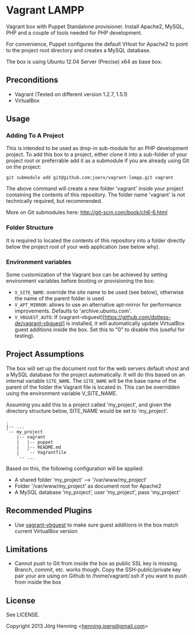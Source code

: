 # Vagrant LAMPP

Vagrant box with Puppet Standalone provisioner. Install Apache2, MySQL, PHP and 
a couple of tools needed for PHP development.

For convenience, Puppet configures the default VHost for Apache2 to point to 
the project root directory and creates a MySQL database.

The box is using Ubuntu 12.04 Server (Precise) x64 as base box.

## Preconditions

 * Vagrant (Tested on different version 1.2.7, 1.5.1)
 * VirtualBox 

## Usage

### Adding To A Project

This is intended to be used as drop-in sub-module for an PHP development 
project. To add this box to a project, either clone it into a sub-folder of 
your project root or preferrable add it as a submodule if you are already 
using Git on the project:

````
git submodule add git@github.com:joerx/vagrant-lampp.git vagrant
```` 

The above command will create a new folder 'vagrant' inside your project 
containing the contents of this repository. The folder name 'vagrant' is not 
technically required, but recommended. 

More on Git submodules here: http://git-scm.com/book/ch6-6.html

### Folder Structure

It is required to located the contents of this repository into a folder 
directly below the project root of your web application (see below why).
   
### Environment variables

Some customization of the Vagrant box can be achieved by setting environment 
variables before booting or provisioning the box:
 * `V_SITE_NAME`: override the site name to be used (see below), otherwise the 
   name of the parent folder is used
 * `V_APT_MIRROR`: allows to use an alternative apt-mirror for performance 
   improvements. Defaults to 'archive.ubuntu.com'.
 * `V_VBGUEST_AUTO`: If (vagrant-vbguest)[https://github.com/dotless-de/vagrant-vbguest]
   is installed, it will automatically update VirtualBox guest additions inside
   the box. Set this to "0" to disable this (useful for testing).

## Project Assumptions

The box will set up the document root for the web servers default vhost and a 
MySQL database for the project automatically. It will do this based on an 
internal variable `SITE_NAME`. The `SITE_NAME` will be the base name of the parent 
of the folder the Vagrant file is located in. This can be overridden using the 
environment variable V_SITE_NAME.

Assuming you add this to a project called 'my_project', and given the directory 
structure below, SITE_NAME would be set to 'my_project'. 

````
.
|-- ...
`-- my_project
    |-- vagrant
    |   |-- puppet
    |   |-- README.md
    |   `-- Vagrantfile
    `-- ...
````

Based on this, the following configuration will be applied:
 * A shared folder 'my_project' --> '/var/www/my_project'
 * Folder '/var/www/my_project' as document root for Apache2
 * A MySQL database 'my_project', user 'my_project', pass 'my_project'

## Recommended Plugins

 * Use [vagrant-vbguest](https://github.com/dotless-de/vagrant-vbguest) to make
   sure guest additions in the box match current VirtualBox version

## Limitations

 * Cannot push to Git from inside the box as public SSL key is missing. 
   Branch, commit, etc. works though. Copy the SSH-public/private key pair 
   your are using on Github to /home/vagrant/.ssh if you want to push from 
   inside the box 

## License

See LICENSE.

Copyright 2013 Jörg Henning &lt;henning.joerg@gmail.com&gt;

